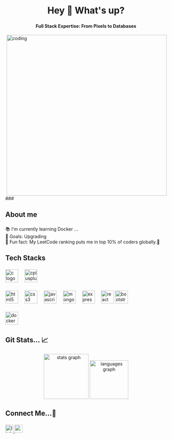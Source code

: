 <h1 align="center">Hey 👋 What's up?</h1>

###

<h4 align="center">Full Stack Expertise: From Pixels to Databases</h4>

<img align="right" width="500" src="https://giffiles.alphacoders.com/350/35091.gif" alt=" coding">
###

<h2 align="left">About me</h2>

###

<p align="left">📚 I'm currently learning Docker ...<br>🎯 Goals: Upgrading <br>🎲 Fun fact:  My LeetCode ranking puts me in top 10% of coders globally.🤩</p>

###

<h2 align="left">Tech Stacks</h2>

###

<div align="left">
  <img src="https://cdn.jsdelivr.net/gh/devicons/devicon/icons/c/c-original.svg" height="40" alt="c logo"  />
  <img width="12" />
  <img src="https://cdn.jsdelivr.net/gh/devicons/devicon/icons/cplusplus/cplusplus-original.svg" height="40" alt="cplusplus logo"  />
</div>

###

<div align="left">
  <img src="https://cdn.jsdelivr.net/gh/devicons/devicon/icons/html5/html5-original.svg" height="40" alt="html5 logo"  />
  <img width="12" />
  <img src="https://cdn.jsdelivr.net/gh/devicons/devicon/icons/css3/css3-original.svg" height="40" alt="css3 logo"  />
  <img width="12" />
  <img src="https://cdn.jsdelivr.net/gh/devicons/devicon/icons/javascript/javascript-original.svg" height="40" alt="javascript logo"  />
  <img width="12" />
  <img src="https://cdn.jsdelivr.net/gh/devicons/devicon/icons/mongodb/mongodb-original.svg" height="40" alt="mongodb logo"  />
  <img width="12" />
  <img src="https://cdn.jsdelivr.net/gh/devicons/devicon/icons/express/express-original.svg" height="40" alt="express logo"  />
  <img width="12" />
  <img src="https://cdn.jsdelivr.net/gh/devicons/devicon/icons/react/react-original.svg" height="40" alt="react logo"  />
  <img src="https://cdn.jsdelivr.net/gh/devicons/devicon/icons/bootstrap/bootstrap-original.svg" height="40" alt="bootstrap logo"  />
</div>

###

<div align="left">
  <img src="https://cdn.jsdelivr.net/gh/devicons/devicon/icons/docker/docker-original.svg" height="40" alt="docker logo"  />
  <img width="12" />
 
</div>

###

<h2 align="left">Git Stats... 📈</h2>

###

<div align="center">
  <img src="https://github-readme-stats.vercel.app/api?username=harshalp1911&hide_title=true&hide_rank=false&show_icons=true&include_all_commits=true&count_private=true&disable_animations=false&theme=default&locale=en&hide_border=false&order=1&custom_title=Stats" height="140" alt="stats graph"  />
  <img src="https://github-readme-stats.vercel.app/api/top-langs?username=harshalp1911&locale=en&hide_title=false&layout=compact&card_width=320&langs_count=8&theme=default&hide_border=false&order=2&custom_title=Used%20Languages" height="120" alt="languages graph"  />
</div>

###

<h2 align="left">Connect Me...🔗</h2>

###

<div align="left">
  <a href="https://www.linkedin.com/in/harshalp0011/" target="_blank">
    <img src="https://img.shields.io/static/v1?message=LinkedIn&logo=linkedin&label=&color=0077B5&logoColor=white&labelColor=&style=flat" height="25" alt="linkedin logo"  />
  </a>
  <a href="harshalp0602@gmail.com" target="_blank">
    <img src="https://img.shields.io/static/v1?message=Gmail&logo=gmail&label=&color=D14836&logoColor=white&labelColor=&style=flat" height="25" alt="gmail logo"  />
  </a>
</div>

###
